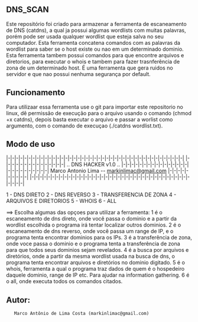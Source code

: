 ## DNS_SCAN ##

Este repositório foi criado para armazenar a ferramenta de escaneamento de DNS (catdns), a qual ja possui algumas wordlists com muitas palavras, porém pode ser usada qualquer wordlist que esteja salva no seu computador. Esta ferramenta concatena comandos com as palavras da wordlist para saber se o host existe ou nao em um determinado dominio. Esta ferramenta tambem possui comandos para que encontre arquivos e diretorios, para executar o whois e tambem para fazer trasnferência de zona de um determinado host.
É uma ferramenta que gera ruidos no servidor e que nao possui nenhuma segurança por default. 

## Funcionamento ##
Para utilizaar essa ferramenta use o git para importar este repositorio no linux, dê permissão de execução para o arquivo usando o comando (chmod +x catdns), depois basta executar o arquivo e passar a worlist como argumento, com o comando de execuçao (./catdns wordlist.txt).

## Modo de uso ##
|-|-|-|-|-|-|-|-|-|-|-|-|-|-|-|-|-|-|-|-|-|-|-|-|-|-|-|-|-|-|-|-|-|-|-|-|-|-|-|-|-|-|-|
|-|-|-|-|-|-|-|-|-|-|-|-|-|-|-| .. DNS HACKER v1.0 .. |-|-|-|-|-|-|-|-|-|-|-|-|-|-|-|-|
|-|-|-|-|-|-|-|-|-|-| Marco Antonio Lima -- markinlimac@gmail.com |-|-|-|-|-|-|-|-|-|-|
|-|-|-|-|-|-|-|-|-|-|-|-|-|-|-|-|-|-|-|-|-|-|-|-|-|-|-|-|-|-|-|-|-|-|-|-|-|-|-|-|-|-|-|

1 - DNS DIRETO
2 - DNS REVERSO
3 - TRANSFERENCIA DE ZONA
4 - ARQUIVOS E DIRETORIOS
5 - WHOIS
6 - ALL

==> Escolha algumas das opçoes para utilizar a ferramenta:
1 é o escaneamento de dns direto, onde você passa o dominio e a partir da wordlist escolhida o programa irá tentar localizar outros dominios.
2 é o escaneamento de dns reverso, onde você passa um range de IP, e o programa tenta encontrar dominios para os IPs.
3 é a transferência de zona, onde voce passa o dominio e o programa tenta a transferência de zona para que todos seus dominios sejam revelados.
4 é a busca por arquivos e diretórios, onde a partir da mesma wordlist usada na busca de dns, o programa tenta encontrar arquivos e diretórios no dominio digitado.
5 é o whois, ferramenta a qual o programa traz dados de quem é o hospedeiro daquele dominio, range de IP etc. Para ajudar na information gathering.
6 é o all, onde executa todos os comandos citados.

## Autor: ##
       Marco Antônio de Lima Costa (markinlimac@gmail.com)
